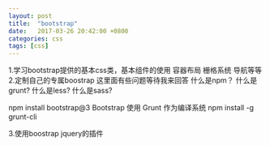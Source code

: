 ```yaml
---
layout: post
title:  "bootstrap"
date:   2017-03-26 20:42:00 +0800
categories: css
tags: [css]
---
```


1.学习bootstrap提供的基本css类，基本组件的使用
容器布局
栅格系统
导航等等
2.定制自己的专属boostrap
这里面有些问题等待我来回答
什么是npm？
什么是grunt?
什么是less?
什么是sass?

npm install bootstrap@3
Bootstrap 使用 Grunt 作为编译系统
npm install -g grunt-cli


3.使用boostrap jquery的插件